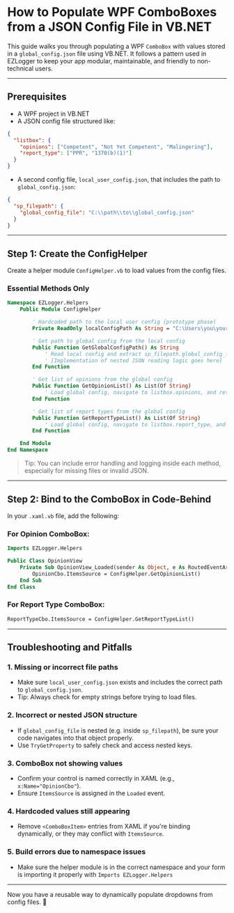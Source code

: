 # How to Populate WPF ComboBoxes from a JSON Config File in VB.NET

This guide walks you through populating a WPF `ComboBox` with values stored in a `global_config.json` file using VB.NET. It follows a pattern used in EZLogger to keep your app modular, maintainable, and friendly to non-technical users.

---

## Prerequisites
- A WPF project in VB.NET
- A JSON config file structured like:

```json
{
  "listbox": {
    "opinions": ["Competent", "Not Yet Competent", "Malingering"],
    "report_type": ["PPR", "1370(b)(1)"]
  }
}
```

- A second config file, `local_user_config.json`, that includes the path to `global_config.json`:

```json
{
  "sp_filepath": {
    "global_config_file": "C:\\path\\to\\global_config.json"
  }
}
```

---

## Step 1: Create the ConfigHelper
Create a helper module `ConfigHelper.vb` to load values from the config files.

### Essential Methods Only
```vb
Namespace EZLogger.Helpers
    Public Module ConfigHelper

        ' Hardcoded path to the local user config (prototype phase)
        Private ReadOnly localConfigPath As String = "C:\Users\you\yourproject\temp\local_user_config.json"

        ' Get path to global config from the local config
        Public Function GetGlobalConfigPath() As String
            ' Read local config and extract sp_filepath.global_config_file
            ' [Implementation of nested JSON reading logic goes here]
        End Function

        ' Get list of opinions from the global config
        Public Function GetOpinionList() As List(Of String)
            ' Load global config, navigate to listbox.opinions, and return the values
        End Function

        ' Get list of report types from the global config
        Public Function GetReportTypeList() As List(Of String)
            ' Load global config, navigate to listbox.report_type, and return the values
        End Function

    End Module
End Namespace
```

> Tip: You can include error handling and logging inside each method, especially for missing files or invalid JSON.

---

## Step 2: Bind to the ComboBox in Code-Behind
In your `.xaml.vb` file, add the following:

### For Opinion ComboBox:
```vb
Imports EZLogger.Helpers

Public Class OpinionView
    Private Sub OpinionView_Loaded(sender As Object, e As RoutedEventArgs) Handles Me.Loaded
        OpinionCbo.ItemsSource = ConfigHelper.GetOpinionList()
    End Sub
End Class
```

### For Report Type ComboBox:
```vb
ReportTypeCbo.ItemsSource = ConfigHelper.GetReportTypeList()
```

---

## Troubleshooting and Pitfalls

### 1. **Missing or incorrect file paths**
- Make sure `local_user_config.json` exists and includes the correct path to `global_config.json`.
- Tip: Always check for empty strings before trying to load files.

### 2. **Incorrect or nested JSON structure**
- If `global_config_file` is nested (e.g. inside `sp_filepath`), be sure your code navigates into that object properly.
- Use `TryGetProperty` to safely check and access nested keys.

### 3. **ComboBox not showing values**
- Confirm your control is named correctly in XAML (e.g., `x:Name="OpinionCbo"`).
- Ensure `ItemsSource` is assigned in the `Loaded` event.

### 4. **Hardcoded values still appearing**
- Remove `<ComboBoxItem>` entries from XAML if you're binding dynamically, or they may conflict with `ItemsSource`.

### 5. **Build errors due to namespace issues**
- Make sure the helper module is in the correct namespace and your form is importing it properly with `Imports EZLogger.Helpers`

---

Now you have a reusable way to dynamically populate dropdowns from config files. 🎉

<!-- @nested-tags:populate-controls -->